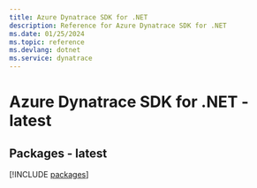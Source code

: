 ```yaml
---
title: Azure Dynatrace SDK for .NET
description: Reference for Azure Dynatrace SDK for .NET
ms.date: 01/25/2024
ms.topic: reference
ms.devlang: dotnet
ms.service: dynatrace
---
```

# Azure Dynatrace SDK for .NET - latest
## Packages - latest
[!INCLUDE [packages](dynatrace-index.md)]